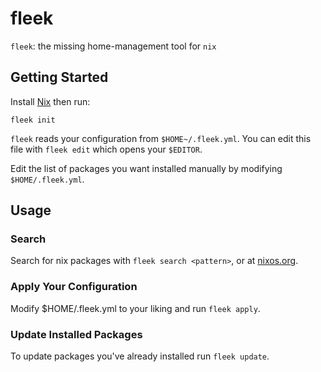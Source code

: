 # fleek
`fleek`: the missing home-management tool for `nix`

## Getting Started

Install [Nix](https://nixos.org) then run:

```
fleek init
```

`fleek` reads your configuration from `$HOME~/.fleek.yml`. You can edit this
file with `fleek edit` which opens your `$EDITOR`.

Edit the list of packages you want installed manually by modifying `$HOME/.fleek.yml`.

## Usage

### Search

Search for nix packages with `fleek search <pattern>`, or at [nixos.org](https://search.nixos.org/packages).

### Apply Your Configuration

Modify $HOME/.fleek.yml to your liking and run `fleek apply`.

### Update Installed Packages

To update packages you've already installed run `fleek update`.
